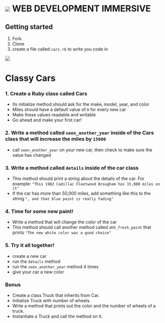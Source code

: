 # ![](https://ga-dash.s3.amazonaws.com/production/assets/logo-9f88ae6c9c3871690e33280fcf557f33.png)  WEB DEVELOPMENT IMMERSIVE

## Getting started

1. Fork
1. Clone
1. create a file called `cars.rb` to write you code in

![](https://i.giphy.com/11eMJrshugz1PW.gif)

# Classy Cars

### 1. Create a Ruby class called Cars
  - Its initialize method should ask for the make, model, year, and color
  - Miles should have a default value of `0` for every new car
  - Make these values readable and writable
  - Go ahead and make your first car!

### 2. Write a method called `seen_another_year` inside of the Cars class that will increase the miles by `15000`
  - call `seen_another_year` on your new car, then check to make sure the value has changed

### 3. Write a method called `details` inside of the car class
   - This method should print a string about the details of the car. For example: `"This 1982 Cadillac Fleetwood Brougham has 15,000 miles on it"`
   - If the car has more than 50,000 miles, add something like this to the string `", and that blue paint is really fading"`

### 4. Time for some new paint!
  - Write a method that will change the color of the car
  - This method should call another method called `ahh_fresh_paint` that prints `"The new white color was a good choice"`

### 5. Try it all together!
  - create a new car
  - run the `details` method
  - run the `seen_another_year` method 4 times
  - give your car a new color

### Bonus
  - Create a class Truck that inherits from Car.
  - Initialize Truck with number of wheels.
  - Write a method that prints out the color and the number of wheels of a truck.
  - Instantiate a Truck and call the method on it.
